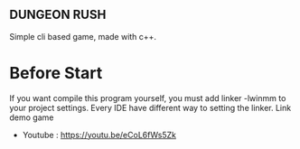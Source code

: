 ## DUNGEON RUSH
Simple cli based game, made with c++.

# Before Start
If you want compile this program yourself, you must add linker -lwinmm to your project settings. Every IDE have different way to setting the linker.
Link demo game
- Youtube : https://youtu.be/eCoL6fWs5Zk
